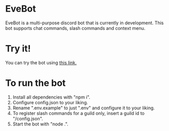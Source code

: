 # EveBot
EveBot is a multi-purpose discord bot that is currently in development. This bot supports chat commands, slash commands and context menu.

# Try it!
You can try the bot using [this link.](https://discord.com/api/oauth2/authorize?client_id=931264433177636874&permissions=32767&scope=bot%20applications.commands)

# To run the bot
1. Install all dependencies with "npm i".
2. Configure config.json to your liking.
3. Rename ".env.example" to just ".env" and configure it to your liking.
4. To register slash commands for a guild only, insert a guild id to "/config.json".
5. Start the bot with "node .".
